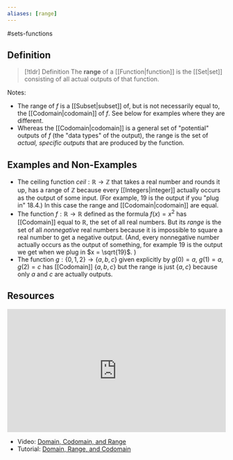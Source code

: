 ```yaml
---
aliases: [range]
--- 
```


#sets-functions 
## Definition 

> [!tldr] Definition
> The **range** of a [[Function|function]] is the [[Set|set]] consisting of all actual outputs of that function. 

Notes: 
- The range of $f$ is a [[Subset|subset]] of, but is not necessarily equal to, the [[Codomain|codomain]] of $f$. See below for examples where they are different. 
- Whereas the [[Codomain|codomain]] is a general set of "potential" outputs of $f$ (the "data types" of the output), the range is the set of *actual, specific outputs* that are produced by the function. 

## Examples and Non-Examples

- The ceiling function $ceil: \mathbb{R} \rightarrow \mathbb{Z}$ that takes a real number and rounds it up, has a range of $\mathbb{Z}$ because every [[Integers|integer]] actually occurs as the output of some input. (For example, $19$ is the output if you "plug in" $18.4$.) In this case the range and [[Codomain|codomain]] are equal. 
- The function $f: \mathbb{R} \rightarrow \mathbb{R}$ defined as the formula $f(x) = x^2$ has [[Codomain]] equal to $\mathbb{R}$, the set of all real numbers. But its *range* is the set of all *nonnegative* real numbers because it is impossible to square a real number to get a negative output. (And, every nonnegative number actually occurs as the output of something, for example $19$ is the output we get when we plug in $x = \sqrt{19}$. )
- The function $g: \{0,1,2\} \rightarrow \{a,b,c\}$ given explicitly by $g(0) = a$, $g(1) = a$, $g(2) = c$ has [[Codomain]] $\{a,b,c\}$ but the range is just $\{a,c\}$ because only $a$ and $c$ are actually outputs. 


## Resources 


<div style="padding:56.25% 0 0 0;position:relative;"><iframe src="https://player.vimeo.com/video/614432178?badge=0&amp;autopause=0&amp;player_id=0&amp;app_id=58479" frameborder="0" allow="autoplay; fullscreen; picture-in-picture" style="position:absolute;top:0;left:0;width:100%;height:100%;" title="Screencast 3.8: Functions"></iframe></div><script src="https://player.vimeo.com/api/player.js"></script>

- Video: [Domain, Codomain, and Range](https://www.youtube.com/watch?v=H10d0NF-gXU)
- Tutorial: [Domain, Range, and Codomain](https://www.mathsisfun.com/sets/domain-range-codomain.html)

